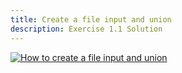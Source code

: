 ```yaml
---
title: Create a file input and union
description: Exercise 1.1 Solution
---
```


[![How to create a file input and union](/gifs/1.1.gif)](/gifs/1.1.gif)


